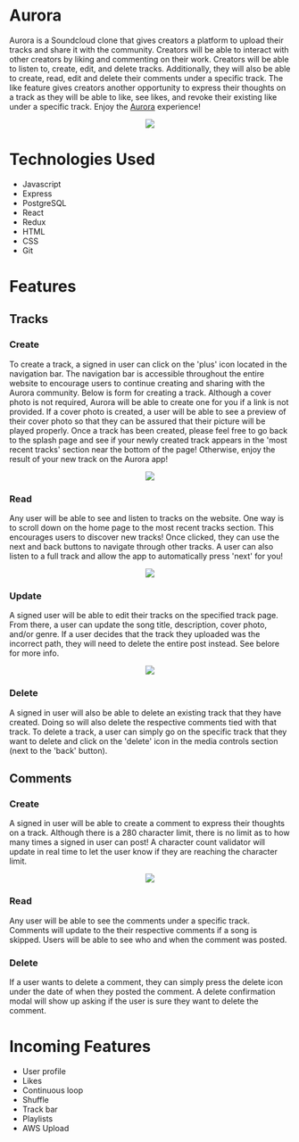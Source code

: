 # Aurora

Aurora is a Soundcloud clone that gives creators a platform to upload their tracks and share it with the community. Creators will be able to interact with other creators by liking and commenting on their work. Creators will be able to listen to, create, edit, and delete tracks. Additionally, they will also be able to create, read, edit and delete their comments under a specific track. The like feature gives creators another opportunity to express their thoughts on a track as they will be able to like, see likes, and revoke their existing like under a specific track. Enjoy the [Aurora](https://aa-aurora.herokuapp.com/) experience!

<p align="center">
  <img src='https://aurora-tracks.s3.amazonaws.com/Aurora-Tracks/Screen+Shot+2022-06-06+at+10.36.35+AM.png'></img>
</p>

# Technologies Used
- Javascript
- Express
- PostgreSQL
- React
- Redux
- HTML
- CSS
- Git

# Features

## Tracks
### Create
To create a track, a signed in user can click on the 'plus' icon located in the navigation bar. The navigation bar is accessible throughout the entire website to encourage users to continue creating and sharing with the Aurora community. Below is form for creating a track. Although a cover photo is not required, Aurora will be able to create one for you if a link is not provided. If a cover photo is created, a user will be able to see a preview of their cover photo so that they can be assured that their picture will be played properly. Once a track has been created, please feel free to go back to the splash page and see if your newly created track appears in the 'most recent tracks' section near the bottom of the page! Otherwise, enjoy the result of your new track on the Aurora app!

<p align="center">
  <img src='https://aurora-tracks.s3.amazonaws.com/Aurora-Tracks/create-track.png'></img>
</p>

### Read
Any user will be able to see and listen to tracks on the website. One way is to scroll down on the home page to the most recent tracks section. This encourages users to discover new tracks! Once clicked, they can use the next and back buttons to navigate through other tracks. A user can also listen to a full track and allow the app to automatically press 'next' for you!

<p align="center">
  <img src='https://aurora-tracks.s3.amazonaws.com/Aurora-Tracks/track-profile.png'></img>
</p>


### Update
A signed user will be able to edit their tracks on the specified track page. From there, a user can update the song title, description, cover photo, and/or genre. If a user decides that the track they uploaded was the incorrect path, they will need to delete the entire post instead. See belore for more info.

<p align="center">
  <img src='https://aurora-tracks.s3.amazonaws.com/Aurora-Tracks/update-track.png'></img>
</p>


### Delete
A signed in user will also be able to delete an existing track that they have created. Doing so will also delete the respective comments tied with that track. To delete a track, a user can simply go on the specific track that they want to delete and click on the 'delete' icon in the media controls section (next to the 'back' button).

## Comments
### Create
A signed in user will be able to create a comment to express their thoughts on a track. Although there is a 280 character limit, there is no limit as to how many times a signed in user can post! A character count validator will update in real time to let the user know if they are reaching the character limit.

<p align='center'>
  <img src='https://aurora-tracks.s3.amazonaws.com/Aurora-Tracks/comment-char-count.png'></img>
</p>

### Read
Any user will be able to see the comments under a specific track. Comments will update to the their respective comments if a song is skipped. Users will be able to see who and when the comment was posted.

### Delete
If a user wants to delete a comment, they can simply press the delete icon under the date of when they posted the comment. A delete confirmation modal will show up asking if the user is sure they want to delete the comment.

# Incoming Features
- User profile
- Likes
- Continuous loop
- Shuffle
- Track bar
- Playlists
- AWS Upload
